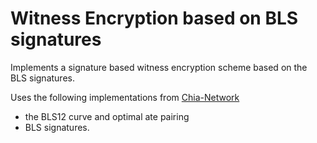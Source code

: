 # Witness Encryption based on BLS signatures

Implements a signature based witness encryption scheme based on the BLS signatures.

Uses the following implementations from [Chia-Network](https://github.com/Chia-Network/bls-signatures/tree/main/python-impl)
- the BLS12 curve and optimal ate pairing
- BLS signatures.